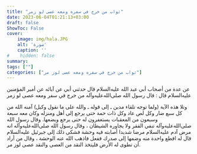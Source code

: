 ```yaml
---
title: "ثواب من خرج في سفره ومعه عصى لو زمر"
date: 2023-06-04T01:21:13+03:00
draft: false
ShowToc: False
cover:
    image: img/hala.JPG
    alt: 'صورة'
    caption: ''
#    hidden: false
summary: 
tags: [""]
categories: ["ثواب من خرج في سفره ومعه عصى لوز مر"]
---
```

عن عدة
من أصحاب أبي عبد الله عليه‌السلام قال حدثني أبي عن آبائه عن أمير المؤمنين عليه‌السلام
قال : قال رسول الله صلى‌الله‌عليه‌وآله من خرج في سفر ومعه عصى لو زمر
 
وتلا هذه الآية (ولما توجه تلقاء مدين ـ إلى قوله ـ والله على ما نقول
وكيل) آمنه الله من كل سبع ضار وكل لص عاد وكل ذات حمة حتى
يرجع إلى أهل ومنزله وكان معه سبعة وسبعون من المعقبات يستغفرون
له حتى يرجع ويضعها. وقال رسول الله صلى‌الله‌عليه‌وآله تنفي الفقر ولا يجاوره
الشيطان ، وقال رسول الله صلى‌الله‌عليه‌وآله انه مرض آدم عليه‌السلام مرضا شديدا أصابته
فيه وحشة فشكى ذلك إلى جبرئيل عليه‌السلام قال له اقطع واحدة منه وضمها
إلى صدرك ففعل فاذهب الله عنه الوحشة ، وقال من أراد أن تطوى له
الأرض فليتخذ النقد من العصى والنقد عصى لوز مر.



